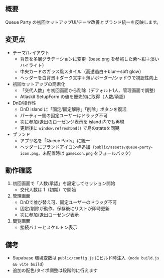 ## 概要
Queue Party の初回セットアップUI/テーマ改善とブランド統一を反映します。

## 変更点
- テーマ/レイアウト
  - 背景を多層グラデーションに変更（base.png を参照した紫〜紺＋淡いハイライト）
  - 中央カードのガラス風スタイル（高透過白＋blur＋soft glow）
  - ヘッダーを白背景＋ダーク文字＋薄いボーダー/シャドウで視認性向上
- 初回セットアップの簡素化
  - 「交代人数」を初回画面から削除（デフォルト1人、管理画面で調整）
  - Atlaskit SetupForm の値を優先的に取得（人数/承認）
- DnD/操作性
  - DnD island に「固定/固定解除」「削除」ボタンを復活
  - パーティー側の固定ユーザーはドラッグ不可
  - 次に参加/退出のローゼンジ表示を island 内でも再現
  - 更新後に `window.refreshDnd()` で島のstateを同期
- ブランド
  - アプリ名を「Queue Party」に統一
  - ヘッダーにブランドアイコン枠追加（`public/assets/queue-party-icon.png`、未配置時は `gameicon.png` をフォールバック）

## 動作確認
1. 初回画面で「人数/承認」を設定してセッション開始
   - 交代人数は 1（初期）で開始
2. 管理画面
   - DnDで並び替え可、固定ユーザーのドラッグ不可
   - 固定/削除が動作、保存後にリストが即時更新
   - 次に参加/退出ローゼンジ表示
3. 閲覧画面
   - 接続バナーとスケルトン表示

## 備考
- Supabase 環境変数は `public/config.js` にビルド時注入（`node build.js && vite build`）
- 追加の配色/タイポ調整は段階的に行えます

